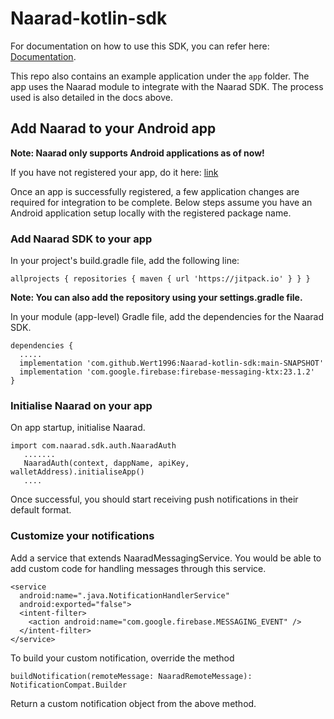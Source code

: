 # Naarad-kotlin-sdk


For documentation on how to use this SDK, you can refer here: [Documentation](https://d3bhwtjk5vuhv4.cloudfront.net/docs).

This repo also contains an example application under the `app` folder. The app uses the Naarad module to integrate with the Naarad SDK. The process used is also detailed in the docs above.


## Add Naarad to your Android app


**Note: Naarad only supports Android applications as of now!**

If you have not registered your app, do it here: [link](https://d3bhwtjk5vuhv4.cloudfront.net/getting_started)

Once an app is successfully registered, a few application changes are required for integration to be complete. Below steps assume you have an Android application setup locally with the registered package name.

### Add Naarad SDK to your app

In your project's build.gradle file, add the following line:

``
allprojects {
  repositories {
    maven { url 'https://jitpack.io' }
  }
}
``

**Note: You can also add the repository using your settings.gradle file.**

In your module (app-level) Gradle file, add the dependencies for the Naarad SDK.

```
dependencies {
  .....
  implementation 'com.github.Wert1996:Naarad-kotlin-sdk:main-SNAPSHOT'
  implementation 'com.google.firebase:firebase-messaging-ktx:23.1.2'
}
```

### Initialise Naarad on your app

On app startup, initialise Naarad.

```
import com.naarad.sdk.auth.NaaradAuth
   .......
   NaaradAuth(context, dappName, apiKey, walletAddress).initialiseApp()
   ....
```

Once successful, you should start receiving push notifications in their default format.

### Customize your notifications

Add a service that extends NaaradMessagingService. You would be able to add custom code for handling messages through this service.
```
<service
  android:name=".java.NotificationHandlerService"
  android:exported="false">
  <intent-filter>
    <action android:name="com.google.firebase.MESSAGING_EVENT" />
  </intent-filter>
</service>
```


To build your custom notification, override the method 

`buildNotification(remoteMessage: NaaradRemoteMessage): NotificationCompat.Builder`

Return a custom notification object from the above method.
